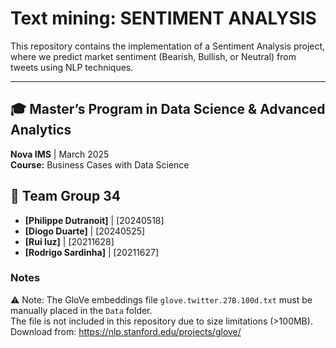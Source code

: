 # **Text mining: SENTIMENT ANALYSIS**

This repository contains the implementation of a Sentiment Analysis project, where we predict market sentiment (Bearish, Bullish, or Neutral) from tweets using NLP techniques.

---

## 🎓 Master’s Program in Data Science & Advanced Analytics  
**Nova IMS** | March 2025  
**Course:** Business Cases with Data Science

## 👥 Team **Group 34**  
- **[Philippe Dutranoit]** | [20240518]  
- **[Diogo Duarte]** | [20240525]  
- **[Rui luz]** | [20211628]  
- **[Rodrigo Sardinha]** | [20211627]  

### Notes

⚠️ Note: The GloVe embeddings file `glove.twitter.27B.100d.txt` must be manually placed in the `Data` folder.  
The file is not included in this repository due to size limitations (>100MB).  
Download from: https://nlp.stanford.edu/projects/glove/
